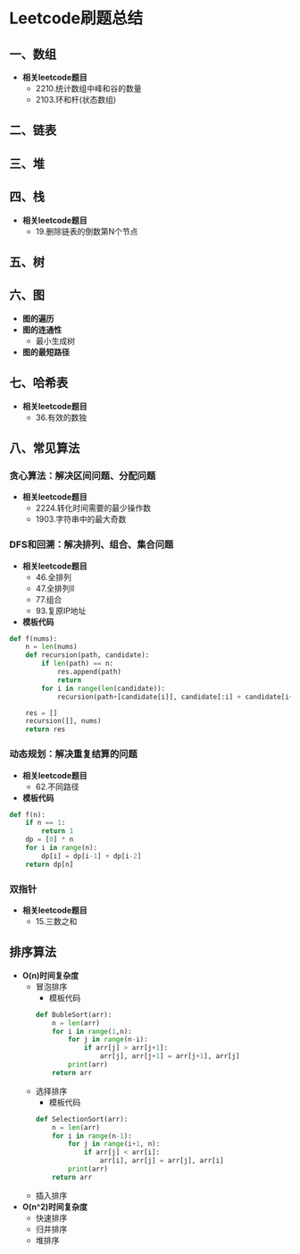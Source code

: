 # Leetcode刷题总结
## 一、数组
* **相关leetcode题目**
    * 2210.统计数组中峰和谷的数量
    * 2103.环和杆(状态数组)
## 二、链表
## 三、堆
## 四、栈
* **相关leetcode题目**
    * 19.删除链表的倒数第N个节点
## 五、树
## 六、图
* **图的遍历**
* **图的连通性**
    * 最小生成树
* **图的最短路径**
## 七、哈希表
* **相关leetcode题目**
    * 36.有效的数独
## 八、常见算法
### 贪心算法：解决区间问题、分配问题
* **相关leetcode题目**
    - 2224.转化时间需要的最少操作数
    - 1903.字符串中的最大奇数
### DFS和回溯：解决排列、组合、集合问题
* **相关leetcode题目**  
    - 46.全排列
    - 47.全排列II  
    - 77.组合  
    - 93.复原IP地址
* **模板代码**
```python
def f(nums):
	n = len(nums)
	def recursion(path, candidate):
		if len(path) == n:
			res.append(path)
			return
		for i in range(len(candidate)):
			recursion(path+[candidate[i]], candidate[:i] + candidate[i+1:])

	res = []
	recursion([], nums)
	return res
```
### 动态规划：解决重复结算的问题
* **相关leetcode题目**
    - 62.不同路径
* **模板代码**
```python
def f(n):
    if n == 1:
        return 1
    dp = [0] * n
    for i in range(n):
        dp[i] = dp[i-1] + dp[i-2]
    return dp[n]
```
### 双指针
* **相关leetcode题目**
    * 15.三数之和
## 排序算法
* **O(n)时间复杂度**
    * 冒泡排序
    	* 模板代码
		```python
		def BubleSort(arr):
		    n = len(arr)
		    for i in range(1,n):
				for j in range(n-i):
			        if arr[j] > arr[j+1]:
				        arr[j], arr[j+1] = arr[j+1], arr[j]
			    print(arr)
		    return arr
		```
    * 选择排序
    	* 模板代码
    	```python
		def SelectionSort(arr):
		    n = len(arr)
			for i in range(n-1):
		        for j in range(i+1, n):
		            if arr[j] < arr[i]:
		                arr[i], arr[j] = arr[j], arr[i]
		        print(arr)
			return arr
		```
    * 插入排序
* **O(n^2)时间复杂度**
	* 快速排序
	* 归并排序
	* 堆排序
